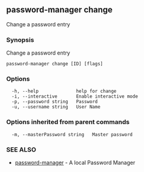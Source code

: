 ## password-manager change

Change a password entry

### Synopsis

Change a password entry

```
password-manager change [ID] [flags]
```

### Options

```
  -h, --help              help for change
  -i, --interactive       Enable interactive mode
  -p, --password string   Password
  -u, --username string   User Name
```

### Options inherited from parent commands

```
  -m, --masterPassword string   Master password
```

### SEE ALSO

* [password-manager](password-manager.md)	 - A local Password Manager
